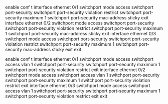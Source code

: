 enable
conf t
interface ethernet 0/1
switchport mode access
switchport port-security
switchport port-security violation restrict
switchport port-security maximum 1
switchport port-security mac-address sticky
exit
interface ethernet 0/2
switchport mode access
switchport port-security
switchport port-security violation restrict
switchport port-security maximum 1
switchport port-security mac-address sticky
exit
interface ethernet 0/3
switchport mode access
switchport port-security
switchport port-security violation restrict
switchport port-security maximum 1
switchport port-security mac-address sticky
exit
exit

enable
conf t
interface ethernet 0/1
switchport mode access
switchport access vlan 1
switchport port-security
switchport port-security maximum 1
switchport port-security violation restrict
exit
interface ethernet 0/2
switchport mode access
switchport access vlan 1
switchport port-security
switchport port-security maximum 1
switchport port-security violation restrict
exit
interface ethernet 0/3
switchport mode access
switchport access vlan 1
switchport port-security
switchport port-security maximum 1
switchport port-security violation restrict
exit
exit